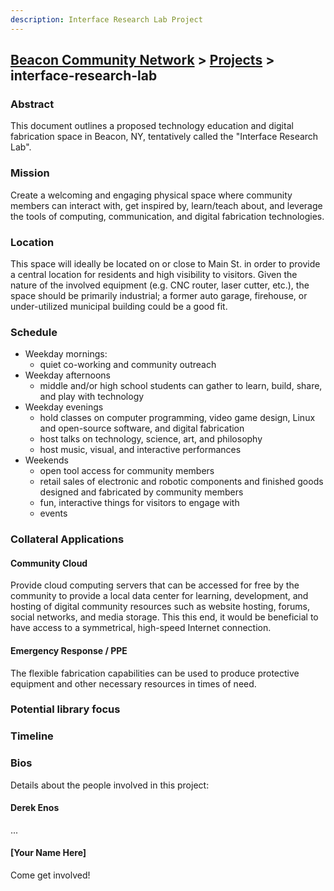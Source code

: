 ```yaml
---
description: Interface Research Lab Project
---
```


## [Beacon Community Network](/) > [Projects](/projects) > interface-research-lab

### Abstract

This document outlines a proposed technology education and digital fabrication space in Beacon, NY, tentatively called the "Interface Research Lab".

### Mission

Create a welcoming and engaging physical space where community members can interact with, get inspired by, learn/teach about, and leverage the tools of computing, communication, and digital fabrication technologies.

### Location

This space will ideally be located on or close to Main St. in order to provide a central location for residents and high visibility to visitors.
Given the nature of the involved equipment (e.g. CNC router, laser cutter, etc.), the space should be primarily industrial; a former auto garage, firehouse, or under-utilized municipal building could be a good fit.

### Schedule

- Weekday mornings:
  - quiet co-working and community outreach
- Weekday afternoons
  - middle and/or high school students can gather to learn, build, share, and play with technology
- Weekday evenings
  - hold classes on computer programming, video game design, Linux and open-source software, and digital fabrication
  - host talks on technology, science, art, and philosophy
  - host music, visual, and interactive performances
- Weekends
  - open tool access for community members
  - retail sales of electronic and robotic components and finished goods designed and fabricated by community members
  - fun, interactive things for visitors to engage with
  - events

### Collateral Applications

#### Community Cloud

Provide cloud computing servers that can be accessed for free by the community to provide a local data center for learning, development, and hosting of digital community resources such as website hosting, forums, social networks, and media storage. This this end, it would be beneficial to have access to a symmetrical, high-speed Internet connection.

#### Emergency Response / PPE

The flexible fabrication capabilities can be used to produce protective equipment and other necessary resources in times of need.

### Potential library focus

### Timeline

### Bios

Details about the people involved in this project:

#### Derek Enos

...

#### [Your Name Here]

Come get involved!
